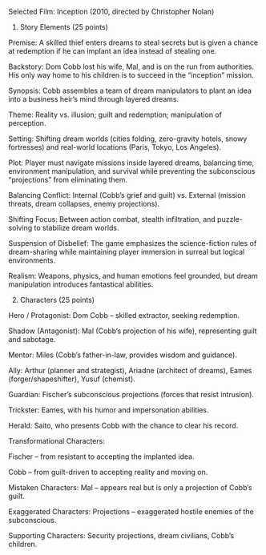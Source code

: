 Selected Film: Inception (2010, directed by Christopher Nolan)

1. Story Elements (25 points)

Premise: A skilled thief enters dreams to steal secrets but is given a chance at redemption if he can implant an idea instead of stealing one.

Backstory: Dom Cobb lost his wife, Mal, and is on the run from authorities. His only way home to his children is to succeed in the “inception” mission.

Synopsis: Cobb assembles a team of dream manipulators to plant an idea into a business heir’s mind through layered dreams.

Theme: Reality vs. illusion; guilt and redemption; manipulation of perception.

Setting: Shifting dream worlds (cities folding, zero-gravity hotels, snowy fortresses) and real-world locations (Paris, Tokyo, Los Angeles).

Plot: Player must navigate missions inside layered dreams, balancing time, environment manipulation, and survival while preventing the subconscious “projections” from eliminating them.

Balancing Conflict: Internal (Cobb’s grief and guilt) vs. External (mission threats, dream collapses, enemy projections).

Shifting Focus: Between action combat, stealth infiltration, and puzzle-solving to stabilize dream worlds.

Suspension of Disbelief: The game emphasizes the science-fiction rules of dream-sharing while maintaining player immersion in surreal but logical environments.

Realism: Weapons, physics, and human emotions feel grounded, but dream manipulation introduces fantastical abilities.

2. Characters (25 points)

Hero / Protagonist: Dom Cobb – skilled extractor, seeking redemption.

Shadow (Antagonist): Mal (Cobb’s projection of his wife), representing guilt and sabotage.

Mentor: Miles (Cobb’s father-in-law, provides wisdom and guidance).

Ally: Arthur (planner and strategist), Ariadne (architect of dreams), Eames (forger/shapeshifter), Yusuf (chemist).

Guardian: Fischer’s subconscious projections (forces that resist intrusion).

Trickster: Eames, with his humor and impersonation abilities.

Herald: Saito, who presents Cobb with the chance to clear his record.

Transformational Characters:

Fischer – from resistant to accepting the implanted idea.

Cobb – from guilt-driven to accepting reality and moving on.

Mistaken Characters: Mal – appears real but is only a projection of Cobb’s guilt.

Exaggerated Characters: Projections – exaggerated hostile enemies of the subconscious.

Supporting Characters: Security projections, dream civilians, Cobb’s children.